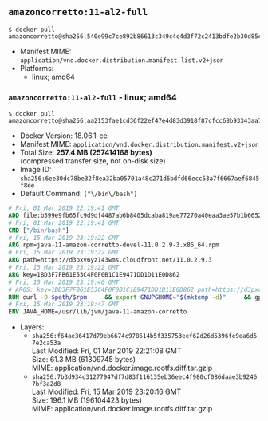 ## `amazoncorretto:11-al2-full`

```console
$ docker pull amazoncorretto@sha256:540e99c7ce892b86613c349c4c4d3f72c2413bdfe2b30d85ce2a4be25fd36fb2
```

-	Manifest MIME: `application/vnd.docker.distribution.manifest.list.v2+json`
-	Platforms:
	-	linux; amd64

### `amazoncorretto:11-al2-full` - linux; amd64

```console
$ docker pull amazoncorretto@sha256:aa2153fae1cd36f22ef47e4d83d3918f87cfcc68b93343aa7e5306d864281f87
```

-	Docker Version: 18.06.1-ce
-	Manifest MIME: `application/vnd.docker.distribution.manifest.v2+json`
-	Total Size: **257.4 MB (257414168 bytes)**  
	(compressed transfer size, not on-disk size)
-	Image ID: `sha256:6ee30dc78be32f8ea32ba05701a48c271d6bdfd66ecc53a7f6667aef6845f8ee`
-	Default Command: `["\/bin\/bash"]`

```dockerfile
# Fri, 01 Mar 2019 22:19:41 GMT
ADD file:b599e9fb65fc9d9df4487ab6b8405dcaba819ae77270a40eaa3ae57b1b66524d in / 
# Fri, 01 Mar 2019 22:19:41 GMT
CMD ["/bin/bash"]
# Fri, 15 Mar 2019 23:19:22 GMT
ARG rpm=java-11-amazon-corretto-devel-11.0.2.9-3.x86_64.rpm
# Fri, 15 Mar 2019 23:19:22 GMT
ARG path=https://d3pxv6yz143wms.cloudfront.net/11.0.2.9.3
# Fri, 15 Mar 2019 23:19:22 GMT
ARG key=1BD3F7FB61E53C4F0F0B1C1E9471DD1D11E0D862
# Fri, 15 Mar 2019 23:19:46 GMT
# ARGS: key=1BD3F7FB61E53C4F0F0B1C1E9471DD1D11E0D862 path=https://d3pxv6yz143wms.cloudfront.net/11.0.2.9.3 rpm=java-11-amazon-corretto-devel-11.0.2.9-3.x86_64.rpm
RUN curl -O $path/$rpm     && export GNUPGHOME="$(mktemp -d)"     && gpg --batch --keyserver ha.pool.sks-keyservers.net --recv-keys $key     && gpg --armor --export $key > corretto.asc     && rpm --import corretto.asc     && rpm -K $rpm     && rpm -i $rpm     && rm -r $GNUPGHOME corretto.asc $rpm     && yum install -y fontconfig     && yum clean all
# Fri, 15 Mar 2019 23:19:47 GMT
ENV JAVA_HOME=/usr/lib/jvm/java-11-amazon-corretto
```

-	Layers:
	-	`sha256:f64ae36417d79eb6674c978614b5f335753eef62d26d5396fe9ea6d57e2ca53a`  
		Last Modified: Fri, 01 Mar 2019 22:21:08 GMT  
		Size: 61.3 MB (61309745 bytes)  
		MIME: application/vnd.docker.image.rootfs.diff.tar.gzip
	-	`sha256:7b3d934c31277947df7d83f116135eb36eec4f980cf086daae3b92467bf3a2d8`  
		Last Modified: Fri, 15 Mar 2019 23:20:16 GMT  
		Size: 196.1 MB (196104423 bytes)  
		MIME: application/vnd.docker.image.rootfs.diff.tar.gzip
